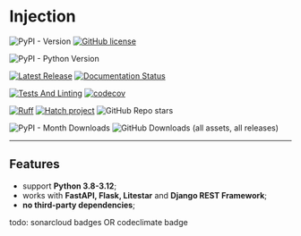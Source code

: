 # Injection

![PyPI - Version](https://img.shields.io/pypi/v/deps-injection?label=pypi%20version)
[![GitHub license](https://img.shields.io/github/license/nightblure/injection)](https://github.com/nightblure/injection/blob/main/LICENSE)

![PyPI - Python Version](https://img.shields.io/pypi/pyversions/deps-injection)

[![Latest Release](https://github.com/nightblure/injection/actions/workflows/publish.yml/badge.svg)](https://github.com/nightblure/injection/actions/workflows/publish.yml)
[![Documentation Status](https://readthedocs.org/projects/injection/badge/?version=latest)](https://injection.readthedocs.io/en/latest/?badge=latest)

[![Tests And Linting](https://github.com/nightblure/injection/actions/workflows/ci.yml/badge.svg)](https://github.com/nightblure/injection/actions/workflows/ci.yml)
[![codecov](https://codecov.io/gh/nightblure/injection/graph/badge.svg?token=2ZTFBlJqTb)](https://codecov.io/gh/nightblure/injection)

[![Ruff](https://img.shields.io/endpoint?url=https://raw.githubusercontent.com/astral-sh/ruff/main/assets/badge/v2.json)](https://github.com/astral-sh/ruff)
[![Hatch project](https://img.shields.io/badge/%F0%9F%A5%9A-Hatch-4051b5.svg)](https://github.com/pypa/hatch)
![GitHub Repo stars](https://img.shields.io/github/stars/nightblure/injection)

![PyPI - Month Downloads](https://img.shields.io/pypi/dm/deps-injection?color=102255102)
![GitHub Downloads (all assets, all releases)](https://img.shields.io/github/downloads/nightblure/injection/total?color=102255102&label=Total%20downloads)

---

## Features
* support **Python 3.8-3.12**;
* works with **FastAPI, Flask, Litestar** and **Django REST Framework**;
* **no third-party dependencies**;


todo: sonarcloud badges OR codeclimate badge
